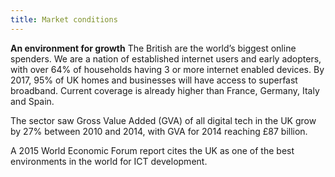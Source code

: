```yaml
---
title: Market conditions
---
```


**An environment for growth**
The British are the world’s biggest online spenders. We are a nation of established internet users and early adopters, with over 64% of households having 3 or more internet enabled devices.  By 2017, 95% of UK homes and businesses will have access to superfast broadband. Current coverage is already higher than France, Germany, Italy and Spain. 

The sector saw Gross Value Added (GVA) of all digital tech in the UK grow by 27% between 2010 and 2014, with GVA for 2014 reaching £87 billion.

A 2015 World Economic Forum report cites the UK as one of the best environments in the world for ICT development. 


